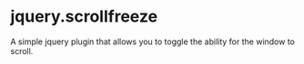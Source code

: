 jquery.scrollfreeze
===================

A simple jquery plugin that allows you to toggle the ability for the window to scroll.

